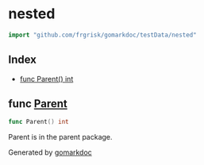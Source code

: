 <!-- Code generated by gomarkdoc. DO NOT EDIT -->

# nested

```go
import "github.com/frgrisk/gomarkdoc/testData/nested"
```

## Index

- [func Parent\(\) int](<#Parent>)


<a name="Parent"></a>
## func [Parent](<https://github.com/frgrisk/gomarkdoc/blob/master/testData/nested/parent.go#L4>)

```go
func Parent() int
```

Parent is in the parent package.

Generated by [gomarkdoc](<https://github.com/frgrisk/gomarkdoc>)
